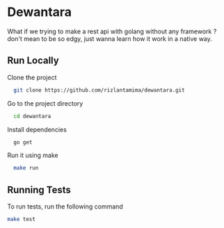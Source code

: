 
# Dewantara

What if we trying to make a rest api with golang without any framework ? don't mean to be so edgy, just wanna learn how it work in a native way.



## Run Locally

Clone the project

```bash
  git clone https://github.com/rizlantamima/dewantara.git
```
Go to the project directory

```bash
  cd dewantara
```

Install dependencies

```bash
  go get
```

Run it using make

```bash
  make run
```


## Running Tests

To run tests, run the following command

```bash
make test
```

